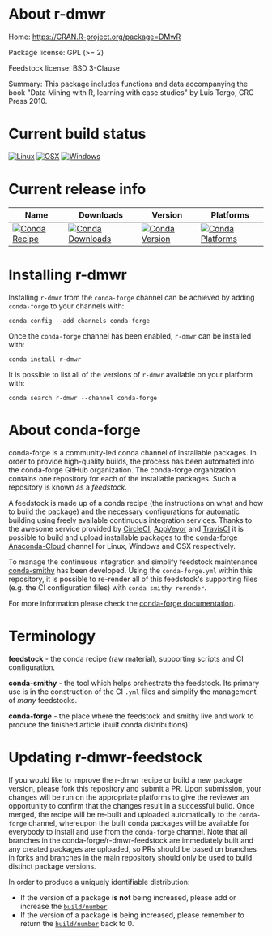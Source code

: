 About r-dmwr
============

Home: https://CRAN.R-project.org/package=DMwR

Package license: GPL (>= 2)

Feedstock license: BSD 3-Clause

Summary: This package includes functions and data accompanying the book  "Data Mining with R, learning with case studies" by Luis Torgo, CRC Press 2010.



Current build status
====================

[![Linux](https://img.shields.io/circleci/project/github/conda-forge/r-dmwr-feedstock/master.svg?label=Linux)](https://circleci.com/gh/conda-forge/r-dmwr-feedstock)
[![OSX](https://img.shields.io/travis/conda-forge/r-dmwr-feedstock/master.svg?label=macOS)](https://travis-ci.org/conda-forge/r-dmwr-feedstock)
[![Windows](https://img.shields.io/appveyor/ci/conda-forge/r-dmwr-feedstock/master.svg?label=Windows)](https://ci.appveyor.com/project/conda-forge/r-dmwr-feedstock/branch/master)

Current release info
====================

| Name | Downloads | Version | Platforms |
| --- | --- | --- | --- |
| [![Conda Recipe](https://img.shields.io/badge/recipe-r--dmwr-green.svg)](https://anaconda.org/conda-forge/r-dmwr) | [![Conda Downloads](https://img.shields.io/conda/dn/conda-forge/r-dmwr.svg)](https://anaconda.org/conda-forge/r-dmwr) | [![Conda Version](https://img.shields.io/conda/vn/conda-forge/r-dmwr.svg)](https://anaconda.org/conda-forge/r-dmwr) | [![Conda Platforms](https://img.shields.io/conda/pn/conda-forge/r-dmwr.svg)](https://anaconda.org/conda-forge/r-dmwr) |

Installing r-dmwr
=================

Installing `r-dmwr` from the `conda-forge` channel can be achieved by adding `conda-forge` to your channels with:

```
conda config --add channels conda-forge
```

Once the `conda-forge` channel has been enabled, `r-dmwr` can be installed with:

```
conda install r-dmwr
```

It is possible to list all of the versions of `r-dmwr` available on your platform with:

```
conda search r-dmwr --channel conda-forge
```


About conda-forge
=================

conda-forge is a community-led conda channel of installable packages.
In order to provide high-quality builds, the process has been automated into the
conda-forge GitHub organization. The conda-forge organization contains one repository
for each of the installable packages. Such a repository is known as a *feedstock*.

A feedstock is made up of a conda recipe (the instructions on what and how to build
the package) and the necessary configurations for automatic building using freely
available continuous integration services. Thanks to the awesome service provided by
[CircleCI](https://circleci.com/), [AppVeyor](https://www.appveyor.com/)
and [TravisCI](https://travis-ci.org/) it is possible to build and upload installable
packages to the [conda-forge](https://anaconda.org/conda-forge)
[Anaconda-Cloud](https://anaconda.org/) channel for Linux, Windows and OSX respectively.

To manage the continuous integration and simplify feedstock maintenance
[conda-smithy](https://github.com/conda-forge/conda-smithy) has been developed.
Using the ``conda-forge.yml`` within this repository, it is possible to re-render all of
this feedstock's supporting files (e.g. the CI configuration files) with ``conda smithy rerender``.

For more information please check the [conda-forge documentation](https://conda-forge.org/docs/).

Terminology
===========

**feedstock** - the conda recipe (raw material), supporting scripts and CI configuration.

**conda-smithy** - the tool which helps orchestrate the feedstock.
                   Its primary use is in the construction of the CI ``.yml`` files
                   and simplify the management of *many* feedstocks.

**conda-forge** - the place where the feedstock and smithy live and work to
                  produce the finished article (built conda distributions)


Updating r-dmwr-feedstock
=========================

If you would like to improve the r-dmwr recipe or build a new
package version, please fork this repository and submit a PR. Upon submission,
your changes will be run on the appropriate platforms to give the reviewer an
opportunity to confirm that the changes result in a successful build. Once
merged, the recipe will be re-built and uploaded automatically to the
`conda-forge` channel, whereupon the built conda packages will be available for
everybody to install and use from the `conda-forge` channel.
Note that all branches in the conda-forge/r-dmwr-feedstock are
immediately built and any created packages are uploaded, so PRs should be based
on branches in forks and branches in the main repository should only be used to
build distinct package versions.

In order to produce a uniquely identifiable distribution:
 * If the version of a package **is not** being increased, please add or increase
   the [``build/number``](https://conda.io/docs/user-guide/tasks/build-packages/define-metadata.html#build-number-and-string).
 * If the version of a package **is** being increased, please remember to return
   the [``build/number``](https://conda.io/docs/user-guide/tasks/build-packages/define-metadata.html#build-number-and-string)
   back to 0.
